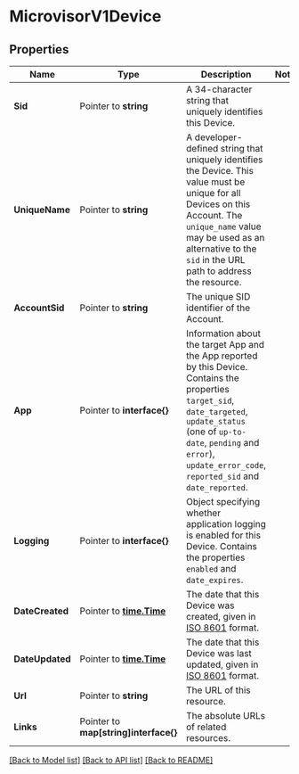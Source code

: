 # MicrovisorV1Device

## Properties

Name | Type | Description | Notes
------------ | ------------- | ------------- | -------------
**Sid** | Pointer to **string** | A 34-character string that uniquely identifies this Device. |
**UniqueName** | Pointer to **string** | A developer-defined string that uniquely identifies the Device. This value must be unique for all Devices on this Account. The `unique_name` value may be used as an alternative to the `sid` in the URL path to address the resource. |
**AccountSid** | Pointer to **string** | The unique SID identifier of the Account. |
**App** | Pointer to **interface{}** | Information about the target App and the App reported by this Device. Contains the properties `target_sid`, `date_targeted`, `update_status` (one of `up-to-date`, `pending` and `error`), `update_error_code`, `reported_sid` and `date_reported`. |
**Logging** | Pointer to **interface{}** | Object specifying whether application logging is enabled for this Device. Contains the properties `enabled` and `date_expires`. |
**DateCreated** | Pointer to [**time.Time**](time.Time.md) | The date that this Device was created, given in [ISO 8601](https://en.wikipedia.org/wiki/ISO_8601) format. |
**DateUpdated** | Pointer to [**time.Time**](time.Time.md) | The date that this Device was last updated, given in [ISO 8601](https://en.wikipedia.org/wiki/ISO_8601) format. |
**Url** | Pointer to **string** | The URL of this resource. |
**Links** | Pointer to **map[string]interface{}** | The absolute URLs of related resources. |

[[Back to Model list]](../README.md#documentation-for-models) [[Back to API list]](../README.md#documentation-for-api-endpoints) [[Back to README]](../README.md)


